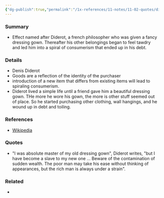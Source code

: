 ```yaml
---
{"dg-publish":true,"permalink":"/1x-references/11-notes/11-02-quotes/diderot-effect-beware-the-contamination-of-sudden-wealth/","title":"Diderot Effect","noteIcon":""}
---
```



### Summary
- Effect named after Diderot, a french philosopher who was given a fancy dressing gown. Thereafter his other belongings began to feel tawdry and led him into a spiral of consumerism that ended up in his debt.

### Details
- Denis Diderot
- Goods are a reflection of the identity of the purchaser
- introduction of a new item that differs from existing items will lead to spiraling consumerism.
- Diderot lived a simple life until a friend gave him a beautiful dressing gown. THe more he wore his gown, the more is other stuff seemed out of place. So he started purchasing other clothing, wall hangings, and he wound up in debt and toiling.

### References
- [Wikipedia](https://en.wikipedia.org/wiki/Diderot_effect)

### Quotes
- "I was absolute master of my old dressing gown", Diderot writes, "but I have become a slave to my new one … Beware of the contamination of sudden wealth. The poor man may take his ease without thinking of appearances, but the rich man is always under a strain".


### Related
- 